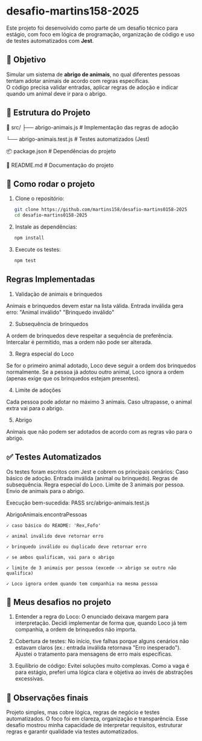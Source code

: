 # desafio-martins158-2025

Este projeto foi desenvolvido como parte de um desafio técnico para estágio, com foco em lógica de programação, organização de código e uso de testes automatizados com **Jest**.

## 🎯 Objetivo

Simular um sistema de **abrigo de animais**, no qual diferentes pessoas tentam adotar animais de acordo com regras específicas.  
O código precisa validar entradas, aplicar regras de adoção e indicar quando um animal deve ir para o abrigo.


## 📂 Estrutura do Projeto

📂 src/
├── abrigo-animais.js # Implementação das regras de adoção

└── abrigo-animais.test.js # Testes automatizados (Jest)

📦 package.json # Dependências do projeto

📄 README.md # Documentação do projeto


## 🚀 Como rodar o projeto

1. Clone o repositório:
```bash
   git clone https://github.com/martins158/desafio-martins0158-2025
   cd desafio-martins0158-2025
````
2. Instale as dependências:
````bash
   npm install
````
3. Execute os testes:
````bash
   npm test
````
## Regras Implementadas
1. Validação de animais e brinquedos

Animais e brinquedos devem estar na lista válida.
Entrada inválida gera erro:
"Animal inválido"
"Brinquedo inválido"



2. Subsequência de brinquedos

A ordem de brinquedos deve respeitar a sequência de preferência.
Intercalar é permitido, mas a ordem não pode ser alterada.



3. Regra especial do Loco

Se for o primeiro animal adotado, Loco deve seguir a ordem dos brinquedos normalmente.
Se a pessoa já adotou outro animal, Loco ignora a ordem (apenas exige que os brinquedos estejam presentes).



4. Limite de adoções

Cada pessoa pode adotar no máximo 3 animais.
Caso ultrapasse, o animal extra vai para o abrigo.



5. Abrigo

Animais que não podem ser adotados de acordo com as regras vão para o abrigo.


## ✅ Testes Automatizados

Os testes foram escritos com Jest e cobrem os principais cenários:
Caso básico de adoção.
Entrada inválida (animal ou brinquedo).
Regras de subsequência.
Regra especial do Loco.
Limite de 3 animais por pessoa.
Envio de animais para o abrigo.

Execução bem-sucedida:
PASS  src/abrigo-animais.test.js

  AbrigoAnimais.encontraPessoas
  
    ✓ caso básico do README: 'Rex,Fofo'
    
    ✓ animal inválido deve retornar erro
    
    ✓ brinquedo inválido ou duplicado deve retornar erro
    
    ✓ se ambos qualificam, vai para o abrigo
    
    ✓ limite de 3 animais por pessoa (excede -> abrigo se outro não qualifica)
    
    ✓ Loco ignora ordem quando tem companhia na mesma pessoa
    

## 🤔 Meus desafios no projeto
1. Entender a regra do Loco:
O enunciado deixava margem para interpretação. Decidi implementar de forma que, quando Loco já tem companhia, a ordem de brinquedos não importa.

2. Cobertura de testes:
No início, tive falhas porque alguns cenários não estavam claros (ex.: entrada inválida retornava "Erro inesperado"). Ajustei o tratamento para mensagens de erro mais específicas.

3. Equilíbrio de código:
Evitei soluções muito complexas. Como a vaga é para estágio, preferi uma lógica clara e objetiva ao invés de abstrações excessivas.

## 📌 Observações finais

Projeto simples, mas cobre lógica, regras de negócio e testes automatizados.
O foco foi em clareza, organização e transparência.
Esse desafio mostrou minha capacidade de interpretar requisitos, estruturar regras e garantir qualidade via testes automatizados.
